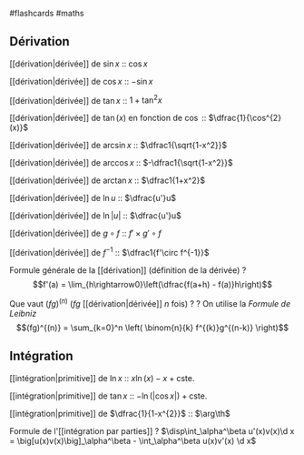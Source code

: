 #flashcards #maths

## Dérivation

[[dérivation|dérivée]] de $\sin x$ :: $\cos x$
<!--SR:!2022-11-19,107,272-->
[[dérivation|dérivée]] de $\cos x$ :: $-\sin x$
<!--SR:!2023-04-20,240,330-->
[[dérivation|dérivée]] de $\tan x$ :: $1 + \tan^2 x$
<!--SR:!2022-09-21,1,192-->
[[dérivation|dérivée]] de $\tan(x)$ en fonction de $\cos$ :: $\dfrac{1}{\cos^{2}(x)}$
<!--SR:!2023-02-21,171,280-->
[[dérivation|dérivée]] de $\arcsin x$ :: $\dfrac1{\sqrt{1-x^2}}$
<!--SR:!2022-10-01,69,252-->
[[dérivation|dérivée]] de $\arccos x$ :: $-\dfrac1{\sqrt{1-x^2}}$
<!--SR:!2022-09-29,67,252-->
[[dérivation|dérivée]] de $\arctan x$ :: $\dfrac1{1+x^2}$
<!--SR:!2022-09-26,6,210-->

[[dérivation|dérivée]] de $\ln u$ :: $\dfrac{u'}u$
<!--SR:!2023-07-20,311,332-->
[[dérivation|dérivée]] de $\ln |u|$ :: $\dfrac{u'}u$
<!--SR:!2023-01-28,158,292-->
[[dérivation|dérivée]] de $g\circ f$ :: $f'\times g'\circ f$
<!--SR:!2023-02-20,166,252-->
[[dérivation|dérivée]] de $f^{-1}$ :: $\dfrac1{f'\circ f^{-1}}$
<!--SR:!2023-03-09,192,312-->


Formule générale de la [[dérivation]]
(définition de la dérivée)
?
$$f'(a) = \lim_{h\rightarrow0}\left(\dfrac{f(a+h) - f(a)}h\right)$$
<!--SR:!2023-02-19,153,252-->


Que vaut $(fg)^{(n)}$ ($fg$ [[dérivation|dérivée]] $n$ fois) ?
?
On utilise la _Formule de Leibniz_
$$(fg)^{(n)} = \sum_{k=0}^n \left( \binom{n}{k} f^{(k)}g^{(n-k)} \right)$$
<!--SR:!2022-12-07,123,292-->


## Intégration

[[intégration|primitive]] de $\ln x$ :: $x\ln(x) - x + \text{cste.}$
<!--SR:!2022-11-16,58,227-->
[[intégration|primitive]] de $\tan x$ :: $-\ln(|\cos x|) + \text{cste.}$ 
<!--SR:!2022-09-25,26,207-->
[[intégration|primitive]] de $\dfrac{1}{1-x^{2}}$ :: $\arg\th$
<!--SR:!2022-09-23,4,143-->


Formule de l'[[intégration par parties]]
?
$\disp\int_\alpha^\beta u'(x)v(x)\d x = \big[u(x)v(x)\big]_\alpha^\beta - \int_\alpha^\beta u(x)v'(x) \d x$
<!--SR:!2023-05-29,272,332-->



